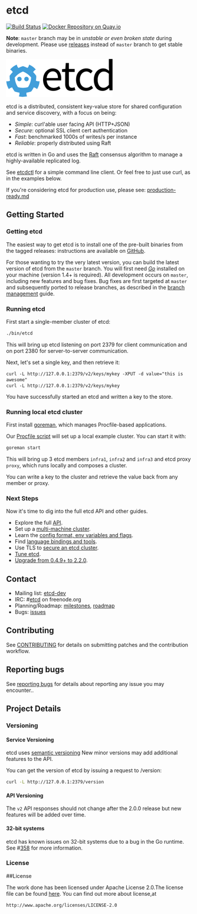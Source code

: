 # etcd

[![Build Status](https://travis-ci.org/coreos/etcd.svg?branch=master)](https://travis-ci.org/coreos/etcd)
[![Docker Repository on Quay.io](https://quay.io/repository/coreos/etcd-git/status "Docker Repository on Quay.io")](https://quay.io/repository/coreos/etcd-git)

**Note**: `master` branch may be in *unstable or even broken state* during development. Please use [releases][github-release] instead of `master` branch to get stable binaries.

![etcd Logo](logos/etcd-horizontal-color.png)

etcd is a distributed, consistent key-value store for shared configuration and service discovery, with a focus on being:

* *Simple*: curl'able user facing API (HTTP+JSON)
* *Secure*: optional SSL client cert authentication
* *Fast*: benchmarked 1000s of writes/s per instance
* *Reliable*: properly distributed using Raft

etcd is written in Go and uses the [Raft][raft] consensus algorithm to manage a highly-available replicated log.

See [etcdctl][etcdctl] for a simple command line client.
Or feel free to just use curl, as in the examples below.

[raft]: http://raftconsensus.github.io/
[etcdctl]: https://github.com/coreos/etcd/tree/master/etcdctl

If you're considering etcd for production use, please see: [production-ready.md](./Documentation/production-ready.md)

## Getting Started

### Getting etcd

The easiest way to get etcd is to install one of the pre-built binaries from the tagged releases: instructions are available on [GitHub][github-release].

For those wanting to try the very latest version, you can build the latest version of etcd from the `master` branch.
You will first need [*Go*](https://golang.org/) installed on your machine (version 1.4+ is required).
All development occurs on `master`, including new features and bug fixes.
Bug fixes are first targeted at `master` and subsequently ported to release branches, as described in the [branch management][branch-management] guide.

[github-release]: https://github.com/coreos/etcd/releases/
[branch-management]: ./Documentation/branch_management.md

### Running etcd

First start a single-member cluster of etcd:

```sh
./bin/etcd
```

This will bring up etcd listening on port 2379 for client communication and on port 2380 for server-to-server communication.

Next, let's set a single key, and then retrieve it:

```
curl -L http://127.0.0.1:2379/v2/keys/mykey -XPUT -d value="this is awesome"
curl -L http://127.0.0.1:2379/v2/keys/mykey
```

You have successfully started an etcd and written a key to the store.

### Running local etcd cluster

First install [goreman](https://github.com/mattn/goreman), which manages Procfile-based applications.

Our [Procfile script](./Procfile) will set up a local example cluster. You can start it with:

```sh
goreman start
```

This will bring up 3 etcd members `infra1`, `infra2` and `infra3` and etcd proxy `proxy`, which runs locally and composes a cluster.

You can write a key to the cluster and retrieve the value back from any member or proxy.

### Next Steps

Now it's time to dig into the full etcd API and other guides.

- Explore the full [API][api].
- Set up a [multi-machine cluster][clustering].
- Learn the [config format, env variables and flags][configuration].
- Find [language bindings and tools][libraries-and-tools].
- Use TLS to [secure an etcd cluster][security].
- [Tune etcd][tuning].
- [Upgrade from 0.4.9+ to 2.2.0][upgrade].

[api]: ./Documentation/api.md
[clustering]: ./Documentation/clustering.md
[configuration]: ./Documentation/configuration.md
[libraries-and-tools]: ./Documentation/libraries-and-tools.md
[security]: ./Documentation/security.md
[tuning]: ./Documentation/tuning.md
[upgrade]: ./Documentation/04_to_2_snapshot_migration.md

## Contact

- Mailing list: [etcd-dev](https://groups.google.com/forum/?hl=en#!forum/etcd-dev)
- IRC: #[etcd](irc://irc.freenode.org:6667/#etcd) on freenode.org
- Planning/Roadmap: [milestones](https://github.com/coreos/etcd/milestones), [roadmap](./ROADMAP.md)
- Bugs: [issues](https://github.com/coreos/etcd/issues)

## Contributing

See [CONTRIBUTING](CONTRIBUTING.md) for details on submitting patches and the contribution workflow.

## Reporting bugs

See [reporting bugs](Documentation/reporting_bugs.md) for details about reporting any issue you may encounter..

## Project Details

### Versioning

#### Service Versioning

etcd uses [semantic versioning](http://semver.org)
New minor versions may add additional features to the API.

You can get the version of etcd by issuing a request to /version:

```sh
curl -L http://127.0.0.1:2379/version
```

#### API Versioning

The `v2` API responses should not change after the 2.0.0 release but new features will be added over time.

#### 32-bit systems

etcd has known issues on 32-bit systems due to a bug in the Go runtime. See #[358][358] for more information.

[358]: https://github.com/coreos/etcd/issues/358

### License

##License

  The work done has been licensed under Apache License 2.0.The license file can be found
  [here](https://github.com/coreos/etcd/blob/master/LICENSE).
  You can find out more about license,at
  
    http://www.apache.org/licenses/LICENSE-2.0
